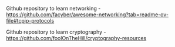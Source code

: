 Github repository to learn networking - https://github.com/facyber/awesome-networking?tab=readme-ov-file#tcpip-protocols

Github repository to learn cryptography - https://github.com/foolOnTheHill/cryptography-resources